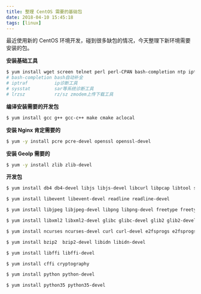```yaml
---
title: 整理 CentOS 需要的基础包
date: 2018-04-10 15:45:18
tags: [linux]
---
```


最近使用新的 CentOS 环境开发，碰到很多缺包的情况，今天整理下新环境需要安装的包。
<!-- more --><!-- toc -->

**安装基础工具**

```bash
$ yum install wget screen telnet perl perl-CPAN bash-completion ntp iptraf sysstat git subversion nfs-utils vim-common lrzsz patch
# bash-completion bash自动补全
# iptraf          ip诊断工具
# sysstat         sar等系统诊断工具
# lrzsz           rz/sz zmodem上传下载工具
```

**编译安装需要的开发包**

```bash
$ yum install gcc g++ gcc-c++ make cmake aclocal
```

**安装 Nginx 肯定需要的**

```bash
$ yum -y install pcre pcre-devel openssl openssl-devel
```

**安装 GeoIp 需要的**

```bash
$ yum -y install zlib zlib-devel
```

**开发包**

```bash
$ yum install db4 db4-devel libjs libjs-devel libcurl libpcap libtool sqlite sqlite-devel

$ yum install libevent libevent-devel readline readline-devel

$ yum install libjpeg libjpeg-devel libpng libpng-devel freetype freetype-devel tcl tcl-devel

$ yum install libxml2 libxml2-devel glibc glibc-devel glib2 glib2-devel

$ yum install ncurses ncurses-devel curl curl-devel e2fsprogs e2fsprogs-devel krb5 krb5-devel

$ yum install bzip2  bzip2-devel libidn libidn-devel

$ yum install libffi libffi-devel

$ yum install cffi cryptography

$ yum install python python-devel

$ yum install python35 python35-devel
```
